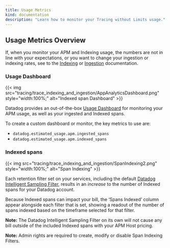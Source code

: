 ```yaml
---
title: Usage Metrics
kind: documentation
description: "Learn how to monitor your Tracing without Limits usage."
---
```


## Usage Metrics Overview

If, when you monitor your APM and Indexing usage, the numbers are not in line with your expectations, or you want to change your ingestion or indexing rates, see to the [Indexing](#indexing-controls) or [Ingestion](#ingestion-controls) documentation.

### Usage Dashboard
{{< img src="tracing/trace_indexing_and_ingestion/AppAnalyticsDashboard.png" style="width:100%;" alt="Indexed span Dashboard" >}}

Datadog provides an out-of-the-box [Usage Dashboard][1] for monitoring your APM usage, as well as your ingested and Indexed spans.

To create a custom dashboard or monitor, the key metrics to use are:

 - `datadog.estimated_usage.apm.ingested_spans`
 - `datadog.estimated_usage.apm.indexed_spans`

### Indexed spans

{{< img src="tracing/trace_indexing_and_ingestion/SpanIndexing2.png" style="width:100%;" alt="Span Indexing" >}}

Each retention filter set on your services, including the default [Datadog Intelligent Sampling Filter](#datadog-intelligent-sampling-filter), results in an _increase_ to the number of Indexed spans for your Datadog account.

Because Indexed spans can impact your bill, the ‘Spans Indexed’ column appear alongside each filter that is set, showing a readout of the number of spans indexed based on the timeframe selected for that filter.

**Note:** The Datadog Intelligent Sampling Filter on its own will not cause any bill outside of the included Indexed spans with your APM Host pricing.

**Note:** Admin rights are required to create, modify or disable Span Indexing Filters.


[1]: https://app.datadoghq.com/dash/integration/30337/app-analytics-usage
